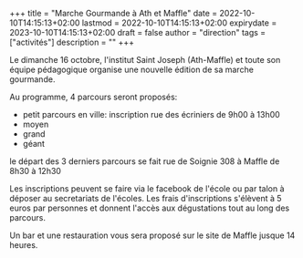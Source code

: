 +++
title       = "Marche Gourmande à Ath et Maffle"
date        = 2022-10-10T14:15:13+02:00
lastmod     = 2022-10-10T14:15:13+02:00
expirydate  = 2023-10-10T14:15:13+02:00
draft       = false
author      = "direction"
tags        = ["activités"]
description = ""
+++

Le dimanche 16 octobre, l'institut Saint Joseph (Ath-Maffle) et toute son équipe pédagogique organise une nouvelle édition de sa marche gourmande.

Au programme, 4 parcours seront proposés:

* petit parcours en ville: inscription rue des écriniers de 9h00 à 13h00
* moyen
* grand
* géant

le départ des 3 derniers parcours se fait rue de Soignie 308 à Maffle de 8h30 à 12h30

Les inscriptions peuvent se faire via le facebook de l'école ou par talon à déposer au secretariats de l'écoles. Les frais d'inscriptions s'élèvent à 5 euros par personnes et donnent l'accès aux dégustations tout au long des parcours.

Un bar et une restauration vous sera proposé sur le site de Maffle jusque 14 heures.
